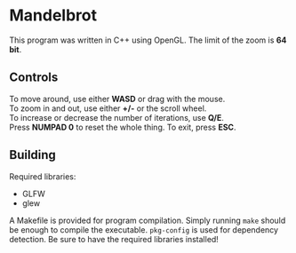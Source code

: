 # Mandelbrot
This program was written in C++ using OpenGL. The limit of the zoom is **64 bit**.

## Controls
To move around, use either **WASD** or drag with the mouse.  
To zoom in and out, use either **+/-** or the scroll wheel.  
To increase or decrease the number of iterations, use **Q/E**.  
Press **NUMPAD 0** to reset the whole thing.
To exit, press **ESC**.

## Building
Required libraries:
- GLFW
- glew

A Makefile is provided for program compilation. Simply running `make` should be enough to compile the executable. `pkg-config` is used for dependency detection. Be sure to have the required libraries installed! 
